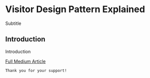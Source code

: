 # Visitor Design Pattern Explained

Subtitle

## Introduction

Introduction

[Full Medium Article](https://medium.com/@fedcal)

```
Thank you for your support!
```
